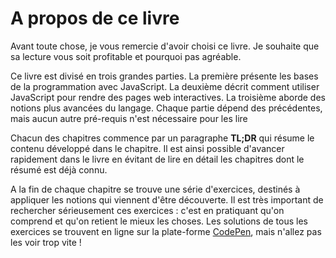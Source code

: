# A propos de ce livre

Avant toute chose, je vous remercie d'avoir choisi ce livre. Je souhaite que sa lecture vous soit profitable et pourquoi pas agréable.

Ce livre est divisé en trois grandes parties. La première présente les bases de la programmation avec JavaScript. La deuxième décrit comment utiliser JavaScript pour rendre des pages web interactives. La troisième aborde des notions plus avancées du langage. Chaque partie dépend des précédentes, mais aucun autre pré-requis n'est nécessaire pour les lire

Chacun des chapitres commence par un paragraphe **TL;DR** qui résume le contenu développé dans le chapitre. Il est ainsi possible d'avancer rapidement dans le livre en évitant de lire en détail les chapitres dont le résumé est déjà connu.

A la fin de chaque chapitre se trouve une série d'exercices, destinés à appliquer les notions qui viennent d'être découverte. Il est très important de rechercher sérieusement ces exercices : c'est en pratiquant qu'on comprend et qu'on retient le mieux les choses. Les solutions de tous les exercices se trouvent en ligne sur la plate-forme [CodePen](http://codepen.io/collection/AxZOBo/), mais n'allez pas les voir trop vite !